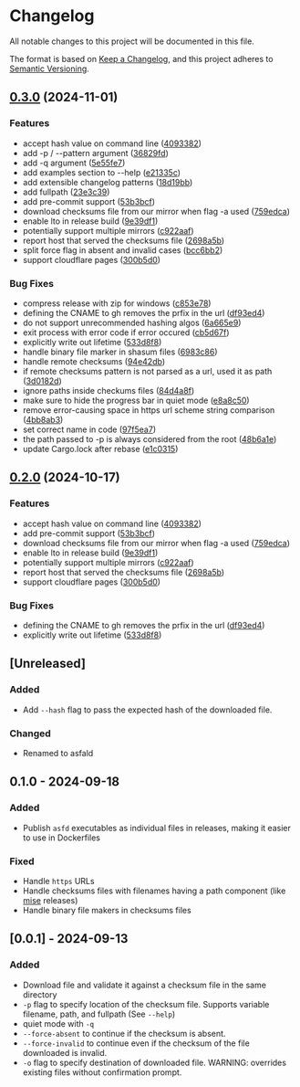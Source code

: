# Changelog

All notable changes to this project will be documented in this file.

The format is based on [Keep a Changelog](https://keepachangelog.com/en/1.1.0/),
and this project adheres to [Semantic Versioning](https://semver.org/spec/v2.0.0.html).

## [0.3.0](https://github.com/gdetal/asfald/compare/v0.2.0...v0.3.0) (2024-11-01)


### Features

* accept hash value on command line ([4093382](https://github.com/gdetal/asfald/commit/40933825af60aef62cabe5f08be14a50e765d54b))
* add -p / --pattern argument ([36829fd](https://github.com/gdetal/asfald/commit/36829fd4c49a9a6da8e4112b3d3c15f75aa178f8))
* add -q argument ([5e55fe7](https://github.com/gdetal/asfald/commit/5e55fe7cd0021dfdf2d5ae337930e696eba9bd3a))
* add examples section to --help ([e21335c](https://github.com/gdetal/asfald/commit/e21335c0b0b2a9e08c577abb3d7b2516ae5eb719))
* add extensible changelog patterns ([18d19bb](https://github.com/gdetal/asfald/commit/18d19bbd9b062a6097c1bb4c76d356ee681e3d44))
* add fullpath ([23e3c39](https://github.com/gdetal/asfald/commit/23e3c39b0d801184e4f84a0b7e13927a93618d31))
* add pre-commit support ([53b3bcf](https://github.com/gdetal/asfald/commit/53b3bcf6c7ca2c58ac2b2c1706d743a24943a1a4))
* download checksums file from our mirror when flag -a used ([759edca](https://github.com/gdetal/asfald/commit/759edcac64327fd7a67be4a00cdfbe19392a0975))
* enable lto in release build ([9e39df1](https://github.com/gdetal/asfald/commit/9e39df1e80a98a1dfd76ff727998a3398faeb7cf))
* potentially support multiple mirrors ([c922aaf](https://github.com/gdetal/asfald/commit/c922aafd55d77a5c66731bc10391227ab05c625a))
* report host that served the checksums file ([2698a5b](https://github.com/gdetal/asfald/commit/2698a5b3a7c044d2bde5d66699c989824bb524df))
* split force flag in absent and invalid cases ([bcc6bb2](https://github.com/gdetal/asfald/commit/bcc6bb28e41cb5f08b5f2c99e8ccf1206ca3e45e))
* support cloudflare pages ([300b5d0](https://github.com/gdetal/asfald/commit/300b5d0cd265c59ac9fba52b732697776500d6ad))


### Bug Fixes

* compress release with zip for windows ([c853e78](https://github.com/gdetal/asfald/commit/c853e78ce3de982d48cf007d0e7ac92a08aec123))
* defining the CNAME to gh removes the prfix in the url ([df93ed4](https://github.com/gdetal/asfald/commit/df93ed4f0965c43028c2ca8d0f262148a58f0bfc))
* do not support unrecommended hashing algos ([6a665e9](https://github.com/gdetal/asfald/commit/6a665e90e4c5004841b1ae91dad6230cc25a9a9d))
* exit process with error code if error occured ([cb5d67f](https://github.com/gdetal/asfald/commit/cb5d67f8fd453c91ce3d935025305e5b8cb2b4bd))
* explicitly write out lifetime ([533d8f8](https://github.com/gdetal/asfald/commit/533d8f883f4fc883bbf66ee8a396a6a3141982cb))
* handle binary file marker in shasum files ([6983c86](https://github.com/gdetal/asfald/commit/6983c8689106f2c4749024e841ac701c02c02fa8))
* handle remote checksums ([94e42db](https://github.com/gdetal/asfald/commit/94e42db4add5d491a9d56042066cb96170cb97cd))
* if remote checksums pattern is not parsed as a url, used it as path ([3d0182d](https://github.com/gdetal/asfald/commit/3d0182daf6362297f1180fc6863402d9d58c0268))
* ignore paths inside checkums files ([84d4a8f](https://github.com/gdetal/asfald/commit/84d4a8f3b138c808b9613e36a1d14cef49228afa))
* make sure to hide the progress bar in quiet mode ([e8a8c50](https://github.com/gdetal/asfald/commit/e8a8c50b574508288b410f76ab46df053b1bb5d8))
* remove error-causing space in https url scheme string comparison ([4bb8ab3](https://github.com/gdetal/asfald/commit/4bb8ab3231e6553a7516beffe6161f3bc28313dc))
* set correct name in code ([97f5ea7](https://github.com/gdetal/asfald/commit/97f5ea772d9d2342e4bf0b95bf435a74e3d61c2d))
* the path passed to -p is always considered from the root ([48b6a1e](https://github.com/gdetal/asfald/commit/48b6a1ecbafdb936319409e2dcbc4c745b374585))
* update Cargo.lock after rebase ([e1c0315](https://github.com/gdetal/asfald/commit/e1c0315ae702a0f133f800b15709e4ac45b57769))

## [0.2.0](https://github.com/asfaload/asfald/compare/v0.1.0...v0.2.0) (2024-10-17)


### Features

* accept hash value on command line ([4093382](https://github.com/asfaload/asfald/commit/40933825af60aef62cabe5f08be14a50e765d54b))
* add pre-commit support ([53b3bcf](https://github.com/asfaload/asfald/commit/53b3bcf6c7ca2c58ac2b2c1706d743a24943a1a4))
* download checksums file from our mirror when flag -a used ([759edca](https://github.com/asfaload/asfald/commit/759edcac64327fd7a67be4a00cdfbe19392a0975))
* enable lto in release build ([9e39df1](https://github.com/asfaload/asfald/commit/9e39df1e80a98a1dfd76ff727998a3398faeb7cf))
* potentially support multiple mirrors ([c922aaf](https://github.com/asfaload/asfald/commit/c922aafd55d77a5c66731bc10391227ab05c625a))
* report host that served the checksums file ([2698a5b](https://github.com/asfaload/asfald/commit/2698a5b3a7c044d2bde5d66699c989824bb524df))
* support cloudflare pages ([300b5d0](https://github.com/asfaload/asfald/commit/300b5d0cd265c59ac9fba52b732697776500d6ad))


### Bug Fixes

* defining the CNAME to gh removes the prfix in the url ([df93ed4](https://github.com/asfaload/asfald/commit/df93ed4f0965c43028c2ca8d0f262148a58f0bfc))
* explicitly write out lifetime ([533d8f8](https://github.com/asfaload/asfald/commit/533d8f883f4fc883bbf66ee8a396a6a3141982cb))

## [Unreleased]

### Added

- Add `--hash` flag to pass the expected hash of the downloaded file.

### Changed

- Renamed to asfald

## 0.1.0 - 2024-09-18

### Added

- Publish `asfd` executables as individual files in releases, making it easier to use in Dockerfiles

### Fixed

- Handle `https` URLs
- Handle checksums files with filenames having a path component (like [mise](https://github.com/jdx/mise/) releases)
- Handle binary file makers in checksums files



## [0.0.1] - 2024-09-13

### Added

- Download file and validate it against a checksum file in the same directory
- `-p` flag to specify location of the checksum file. Supports variable filename, path, and fullpath (See `--help`)
- quiet mode with `-q`
- `--force-absent` to continue if the checksum is absent.
- `--force-invalid` to continue even if the checksum of the file downloaded is invalid.
- `-o` flag to specify destination of downloaded file. WARNING: overrides existing files without confirmation prompt.
